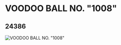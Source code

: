 # VOODOO BALL NO. "1008"
## 24386
![VOODOO BALL NO. "1008"](https://lc-www-live-s.legocdn.com/media/bricks/5/2/6132407.jpg)